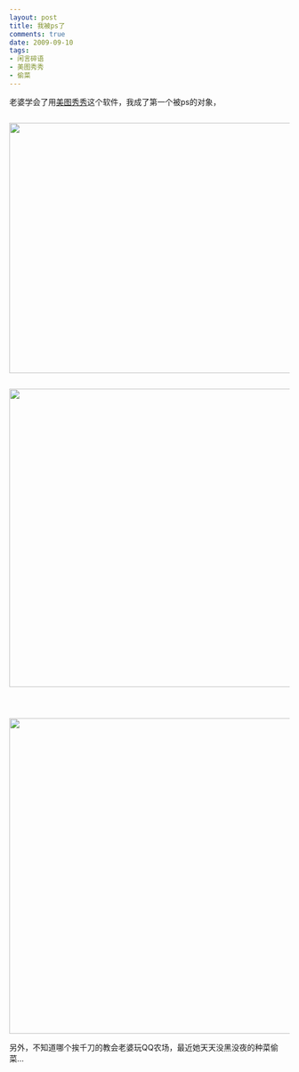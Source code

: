 ```yaml
---
layout: post
title: 我被ps了
comments: true
date: 2009-09-10
tags:
- 闲言碎语
- 美图秀秀
- 偷菜
---
```


<p>老婆学会了用<a title="http://xiuxiu.meitu.com/" href="http://xiuxiu.meitu.com/" target="_blank">美图秀秀</a>这个软件，我成了第一个被ps的对象，</p>
<p><img src="/images/hbz_images/lg10.jpg" alt=""></p>
<p><!--more--></p>
<p><img src="/images/hbz_images/lg06.jpg" alt="" width="506" height="450"></p>
<p><img src="/images/hbz_images/lg07.jpg" alt=""></p>
<p><img src="/images/hbz_images/lg08.jpg" alt="" width="529" height="536"></p>
<p><img src="/images/hbz_images/lg09.jpg" alt=""></p>
<p><img src="/images/hbz_images/lg11.jpg" alt=""></p>
<p><img src="/images/hbz_images/lg12.jpg" alt=""></p>
<p><img src="/images/hbz_images/lg13.jpg" alt="" width="684" height="567"></p>
<p>另外，不知道哪个挨千刀的教会老婆玩QQ农场，最近她天天没黑没夜的种菜偷菜...</p>				
